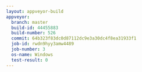 ```yaml
---
layout: appveyor-build
appveyor:
  branch: master
  build-id: 44455883
  build-number: 526
  commit: 64b323f83dc0d87112dc9e3a30dc4f8ea31933f1
  job-id: rwdn9hyy3amw4489
  job-number: 3
  os-name: Windows
  test-result: 0
---
```

